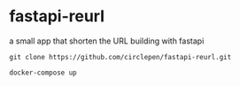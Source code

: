 # fastapi-reurl

a small app that shorten the URL building with fastapi

`git clone https://github.com/circlepen/fastapi-reurl.git`

`docker-compose up`
